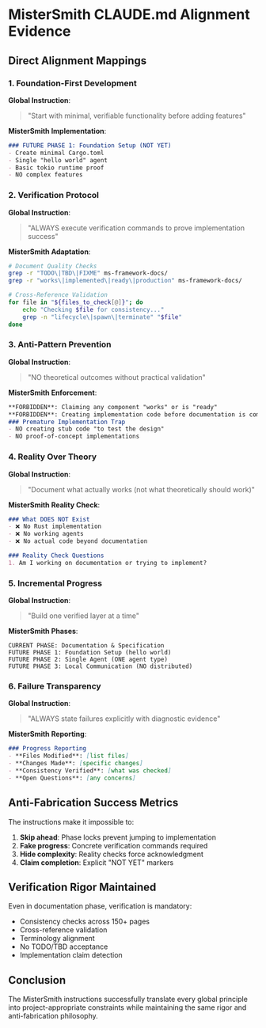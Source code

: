# MisterSmith CLAUDE.md Alignment Evidence

## Direct Alignment Mappings

### 1. Foundation-First Development

**Global Instruction**:
> "Start with minimal, verifiable functionality before adding features"

**MisterSmith Implementation**:
```markdown
### FUTURE PHASE 1: Foundation Setup (NOT YET)
- Create minimal Cargo.toml
- Single "hello world" agent
- Basic tokio runtime proof
- NO complex features
```

### 2. Verification Protocol

**Global Instruction**:
> "ALWAYS execute verification commands to prove implementation success"

**MisterSmith Adaptation**:
```bash
# Document Quality Checks
grep -r "TODO\|TBD\|FIXME" ms-framework-docs/
grep -r "works\|implemented\|ready\|production" ms-framework-docs/

# Cross-Reference Validation
for file in "${files_to_check[@]}"; do
    echo "Checking $file for consistency..."
    grep -n "lifecycle\|spawn\|terminate" "$file"
done
```

### 3. Anti-Pattern Prevention

**Global Instruction**:
> "NO theoretical outcomes without practical validation"

**MisterSmith Enforcement**:
```markdown
**FORBIDDEN**: Claiming any component "works" or is "ready"
**FORBIDDEN**: Creating implementation code before documentation is complete
### Premature Implementation Trap
- NO creating stub code "to test the design"
- NO proof-of-concept implementations
```

### 4. Reality Over Theory

**Global Instruction**:
> "Document what actually works (not what theoretically should work)"

**MisterSmith Reality Check**:
```markdown
### What DOES NOT Exist
- ❌ No Rust implementation
- ❌ No working agents
- ❌ No actual code beyond documentation

### Reality Check Questions
1. Am I working on documentation or trying to implement?
```

### 5. Incremental Progress

**Global Instruction**:
> "Build one verified layer at a time"

**MisterSmith Phases**:
```
CURRENT PHASE: Documentation & Specification
FUTURE PHASE 1: Foundation Setup (hello world)
FUTURE PHASE 2: Single Agent (ONE agent type)
FUTURE PHASE 3: Local Communication (NO distributed)
```

### 6. Failure Transparency

**Global Instruction**:
> "ALWAYS state failures explicitly with diagnostic evidence"

**MisterSmith Reporting**:
```markdown
### Progress Reporting
- **Files Modified**: [list files]
- **Changes Made**: [specific changes]
- **Consistency Verified**: [what was checked]
- **Open Questions**: [any concerns]
```

## Anti-Fabrication Success Metrics

The instructions make it impossible to:
1. **Skip ahead**: Phase locks prevent jumping to implementation
2. **Fake progress**: Concrete verification commands required
3. **Hide complexity**: Reality checks force acknowledgment
4. **Claim completion**: Explicit "NOT YET" markers

## Verification Rigor Maintained

Even in documentation phase, verification is mandatory:
- Consistency checks across 150+ pages
- Cross-reference validation
- Terminology alignment
- No TODO/TBD acceptance
- Implementation claim detection

## Conclusion

The MisterSmith instructions successfully translate every global principle into project-appropriate constraints while maintaining the same rigor and anti-fabrication philosophy.